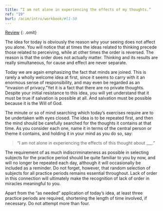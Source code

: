 ```yaml
---
title: “I am not alone in experiencing the effects of my thoughts.”
ref: "19"
burl: /acim/intro/workbook/#l1-50
---
```


<a class="hide-review" href="/t/acim/workbook/l054/#l019">Review</a>
{: .omit}

The idea for today is obviously the reason why your seeing does not
affect you alone. You will notice that at times the ideas related to
thinking precede those related to perceiving, while at other times the
order is reversed. The reason is that the order does not actually
matter. Thinking and its results are really simultaneous, for cause and
effect are never separate.

Today we are again emphasizing the fact that minds are joined. This is
rarely a wholly welcome idea at first, since it seems to carry with it
an enormous sense of responsibility, and may even be regarded as an
“invasion of privacy.”Yet it is a fact that there are no private
thoughts. Despite your initial resistance to this idea, you will yet
understand that it must be true if salvation is possible at all. And
salvation must be possible because it is the Will of God.

The minute or so of mind searching which today’s exercises require are
to be undertaken with eyes closed. The idea is to be repeated first, and
then the mind should be carefully searched for the thoughts it contains
at that time. As you consider each one, name it in terms of the central
person or theme it contains, and holding it in your mind as you do so,
say:

> “I am not alone in experiencing the effects of this thought about
> \_\_\_.”

The requirement of as much indiscriminateness as possible in selecting
subjects for the practice period should be quite familiar to you by now,
and will no longer be repeated each day, although it will occasionally
be included as a reminder. Do not forget, however, that random selection
of subjects for all practice periods remains essential throughout. Lack
of order in this connection will ultimately make the recognition of lack
of order in miracles meaningful to you.

Apart from the “as needed” application of today’s idea, at least three
practice periods are required, shortening the length of time involved,
if necessary. Do not attempt more than four.

